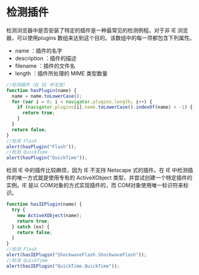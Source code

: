 # 检测插件

检测浏览器中是否安装了特定的插件是一种最常见的检测例程。对于非 IE 浏览器，可以使用plugins 数组来达到这个目的。该数组中的每一项都包含下列属性。

- name ：插件的名字
- description ：插件的描述
- filename ：插件的文件名
- length ：插件所处理的 MIME 类型数量

```javascript
//检测插件（在 IE 中无效）
function hasPlugin(name) {
  name = name.toLowerCase();
  for (var i = 0; i < navigator.plugins.length; i++) {
    if (navigator.plugins[i].name.toLowerCase().indexOf(name) > -1) {
      return true;
    }
  }
  return false;
}
//检测 Flash
alert(hasPlugin("Flash"));
//检测 QuickTime
alert(hasPlugin("QuickTime"));
```

检测 IE 中的插件比较麻烦，因为 IE 不支持 Netscape 式的插件。在 IE 中检测插件的唯一方式就是使用专有的 ActiveXObject 类型，并尝试创建一个特定插件的实例。IE 是以 COM对象的方式实现插件的，而 COM对象使用唯一标识符来标识。

```javascript
function hasIEPlugin(name) {
  try {
    new ActiveXObject(name);
    return true;
  } catch (ex) {
    return false;
  }
}
//检测 Flash
alert(hasIEPlugin("ShockwaveFlash.ShockwaveFlash"));
//检测 QuickTime
alert(hasIEPlugin("QuickTime.QuickTime"));
```
